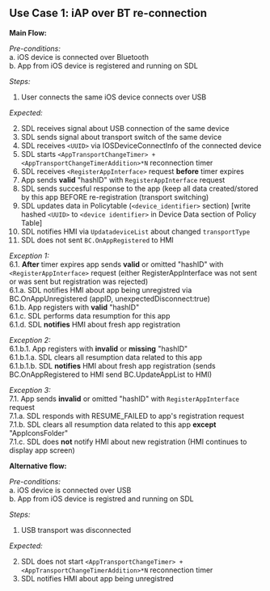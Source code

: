 ## Use Case 1: iAP over BT re-connection

**Main Flow:**  

_Pre-conditions:_  
a. iOS device is connected over Bluetooth  
b. App from iOS device is registered and running on SDL 

_Steps:_    
1. User connects the same iOS device connects over USB  

_Expected:_  

2. SDL receives signal about USB connection of the same device 
3. SDL sends signal about transport switch of the same device  
4. SDL receives `<UUID>` via IOSDeviceConnectInfo of the connected device 
5. SDL starts `<AppTransportChangeTimer> + <AppTransportChangeTimerAddition>*N` reconnection timer
6. SDL receives `<RegisterAppInterface>` request **before** timer expires
7. App sends **valid** "hashID" with `RegisterAppInterface` request 
8. SDL sends succesful response to the app (keep all data created/stored by this app BEFORE re-registration (transport switching)
9. SDL updates data in Policytable (`<device_identifier>` section) [write hashed `<UUID>` to `<device identifier>` in Device Data section of Policy Table]
10. SDL notifies HMI via `UpdatadeviceList` about changed `transportType`
11. SDL does not sent `BC.OnAppRegistered` to HMI


_Exception 1:_  
6.1. **After** timer expires app sends **valid** or omitted "hashID" with `<RegisterAppInterface>` request  (either RegisterAppInterface was not sent or was sent but registration was rejected)  
6.1.a. SDL notifies HMI about app being unregistred via BC.OnAppUnregistered (appID, unexpectedDisconnect:true)  
6.1.b. App registers with **valid** "hashID"  
6.1.c. SDL performs data resumption for this app  
6.1.d. SDL **notifies** HMI about fresh app registration 

_Exception 2:_  
6.1.b.1. App registers with **invalid** or **missing** "hashID"   
6.1.b.1.a. SDL clears all resumption data related to this app  
6.1.b.1.b. SDL **notifies** HMI about fresh app registration (sends BC.OnAppRegistered to HMI send BC.UpdateAppList to HMI)

_Exception 3:_  
7.1. App sends **invalid** or omitted "hashID" with `RegisterAppInterface` request  
7.1.a. SDL responds with RESUME_FAILED to app's registration request  
7.1.b. SDL clears all resumption data related to this app **except** "AppIconsFolder"  
7.1.c. SDL does **not** notify HMI about new registration (HMI continues to display app screen)

**Alternative flow:**  

_Pre-conditions:_  
a. iOS device is connected over USB  
b. App from iOS device is registred and running on SDL  

_Steps:_    
1. USB transport was disconnected

_Expected:_   

2. SDL does not start `<AppTransportChangeTimer> + <AppTransportChangeTimerAddition>*N` reconnection timer  
3. SDL notifies HMI about app being unregistred
